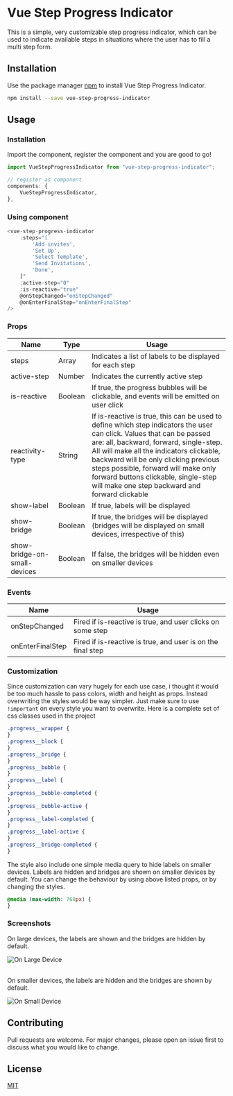 # Vue Step Progress Indicator

This is a simple, very customizable step progress indicator, which can be used to indicate available steps in situations where the user has to fill
a multi step form.

## Installation

Use the package manager [npm](https://www.npmjs.com/) to install Vue Step Progress Indicator.

```bash
npm install --save vue-step-progress-indicator
```

## Usage

### Installation

Import the component, register the component and you are good to go!

```js
import VueStepProgressIndicator from "vue-step-progress-indicator";

// register as component
components: {
    VueStepProgressIndicator,
},
```

### Using component

```js
<vue-step-progress-indicator
    :steps="[
        'Add invites',
        'Set Up',
        'Select Template',
        'Send Invitations',
        'Done',
    ]"
    :active-step="0"
    :is-reactive="true"
    @onStepChanged="onStepChanged"
    @onEnterFinalStep="onEnterFinalStep"
/>


```

### Props

| Name                         | Type    | Usage                                                                                                                                                                                                                                                                                                                                                                                |
| ---------------------------- | ------- | ------------------------------------------------------------------------------------------------------------------------------------------------------------------------------------------------------------------------------------------------------------------------------------------------------------------------------------------------------------------------------------ |
| steps                        | Array   | Indicates a list of labels to be displayed for each step                                                                                                                                                                                                                                                                                                                             |
| active-step                  | Number  | Indicates the currently active step                                                                                                                                                                                                                                                                                                                                                  |
| is-reactive                  | Boolean | If true, the progress bubbles will be clickable, and events will be emitted on user click                                                                                                                                                                                                                                                                                            |
| reactivity-type              | String  | If is-reactive is true, this can be used to define which step indicators the user can click. Values that can be passed are: all, backward, forward, single-step. All will make all the indicators clickable, backward will be only clicking previous steps possible, forward will make only forward buttons clickable, single-step will make one step backward and forward clickable |
| show-label                   | Boolean | If true, labels will be displayed                                                                                                                                                                                                                                                                                                                                                    |
| show-bridge                  | Boolean | If true, the bridges will be displayed (bridges will be displayed on small devices, irrespective of this)                                                                                                                                                                                                                                                                            |
| show-bridge-on-small-devices | Boolean | If false, the bridges will be hidden even on smaller devices                                                                                                                                                                                                                                                                                                                         |

### Events

| Name             | Usage                                                       |
| ---------------- | ----------------------------------------------------------- |
| onStepChanged    | Fired if is-reactive is true, and user clicks on some step  |
| onEnterFinalStep | Fired if is-reactive is true, and user is on the final step |

### Customization

Since customization can vary hugely for each use case, i thought it would be too much hassle to pass colors, width and height as props.
Instead overwriting the styles would be way simpler. Just make sure to use
`!important`
on every style you want to overwrite.
Here is a complete set of css classes used in the project

```css
.progress__wrapper {
}
.progress__block {
}
.progress__bridge {
}
.progress__bubble {
}
.progress__label {
}
.progress__bubble-completed {
}
.progress__bubble-active {
}
.progress__label-completed {
}
.progress__label-active {
}
.progress__bridge-completed {
}
```

The style also include one simple media query to hide labels on smaller devices. Labels are hidden and bridges are shown on smaller devices by default. You can change the
behaviour by using above listed props, or by changing the styles.

```css
@media (max-width: 768px) {
}
```

### Screenshots

On large devices, the labels are shown and the bridges are hidden by default.<br/>

![On Large Device](https://i.imgur.com/9vxaPPh.png)

<br/>On smaller devices, the labels are hidden and the bridges are shown by default.

![On Small Device](https://i.imgur.com/HSV70kS.png)

## Contributing

Pull requests are welcome. For major changes, please open an issue first to discuss what you would like to change.

## License

[MIT](https://choosealicense.com/licenses/mit/)
